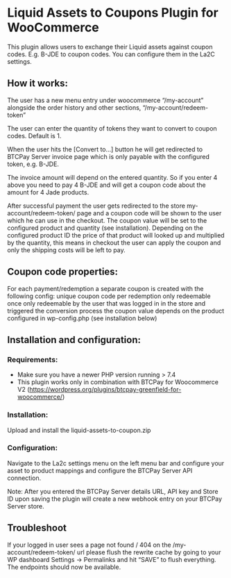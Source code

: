 # Liquid Assets to Coupons Plugin for WooCommerce

This plugin allows users to exchange their Liquid assets against coupon codes. E.g. B-JDE to coupon codes. You can configure them in the La2C settings.

## How it works:
The user has a new menu entry under woocommerce “/my-account” alongside the order history and other sections, “/my-account/redeem-token”

The user can enter the quantity of tokens they want to convert to coupon codes. Default is 1.

When the user hits the [Convert to…] button he will get redirected to BTCPay Server invoice page which is only payable with the configured token, e.g. B-JDE.

The invoice amount will depend on the entered quantity. So if you enter 4 above you need to pay 4 B-JDE and will get a coupon code about the amount for 4 Jade products.

After successful payment the user gets redirected to the store my-account/redeem-token/ page and a coupon code will be shown to the user which he can use in the checkout. The coupon value will be set to the configured product and quantity (see installation). Depending on the configured product ID the price of that product will looked up and multiplied by the quantity, this means in checkout the user can apply the coupon and only the shipping costs will be left to pay.


## Coupon code properties:
For each payment/redemption a separate coupon is created with the following config:
unique coupon code per redemption
only redeemable once
only redeemable by the user that was logged in in the store and triggered the conversion process
the coupon value depends on the product configured in wp-config.php (see installation below)


## Installation and configuration:

### Requirements:
- Make sure you have a newer PHP version running > 7.4
- This plugin works only in combination with BTCPay for Woocommerce V2 (https://wordpress.org/plugins/btcpay-greenfield-for-woocommerce/)

### Installation:
Upload and install the liquid-assets-to-coupon.zip

### Configuration:
Navigate to the La2c settings menu on the left menu bar and configure your asset to product mappings and configure the BTCPay Server API connection.

Note: After you entered the BTCPay Server details URL, API key and Store ID upon saving the plugin will create a new webhook entry on your BTCPay Server store.

## Troubleshoot
If your logged in user sees a page not found / 404 on the /my-account/redeem-token/ url please flush the rewrite cache by going to your WP dashboard Settings -> Permalinks and hit “SAVE” to flush everything. The endpoints should now be available.
